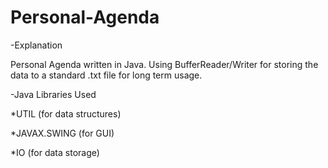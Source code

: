 # Personal-Agenda
-Explanation

Personal Agenda written in Java. Using BufferReader/Writer for storing the data to a standard .txt file for long term usage.

-Java Libraries Used

*UTIL (for data structures)

*JAVAX.SWING (for GUI)

*IO (for data storage)
